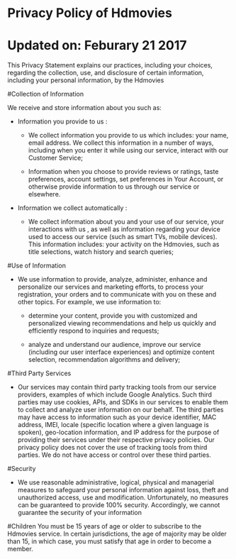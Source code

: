 # Privacy Policy of Hdmovies 
# Updated on: Feburary 21 2017
This Privacy Statement explains our practices, including your choices, regarding the collection, use, and disclosure of certain information, including your personal information, by the Hdmovies

#Collection of Information

We receive and store information about you such as:
  + Information you provide to us : 
  
    - We collect information you provide to us which includes: your name, email address. We collect this information in a number of ways, including when you enter it while using our service, interact with our Customer Service;
    
    - Information when you choose to provide reviews or ratings, taste preferences, account settings, set preferences in Your Account, or otherwise provide information to us through our service or elsewhere.
    
  + Information we collect automatically : 
  
    -  We collect information about you and your use of our service, your interactions with us , as well as information regarding your device used to access our service (such as smart TVs, mobile devices). This information includes:
your activity on the Hdmovies, such as title selections, watch history and search queries;

#Use of Information

  + We use information to provide, analyze, administer, enhance and personalize our services and marketing efforts, to process your registration, your orders and to communicate with you on these and other topics. For example, we use information to:
  
    - determine your content, provide you with customized and personalized viewing recommendations and help us quickly and efficiently respond to inquiries and requests;
    
    - analyze and understand our audience, improve our service (including our user interface experiences) and optimize content selection, recommendation algorithms and delivery;
    
#Third Party Services

  + Our services may contain third party tracking tools from our service providers, examples of which include Google Analytics. Such third parties may use cookies, APIs, and SDKs in our services to enable them to collect and analyze user information on our behalf. The third parties may have access to information such as your device identifier, MAC address, IMEI, locale (specific location where a given language is spoken), geo-location information, and IP address for the purpose of providing their services under their respective privacy policies. Our privacy policy does not cover the use of tracking tools from third parties.  We do not have access or control over these third parties.
  
#Security
  
  + We use reasonable administrative, logical, physical and managerial measures to safeguard your personal information against loss, theft and unauthorized access, use and modification. Unfortunately, no measures can be guaranteed to provide 100% security. Accordingly, we cannot guarantee the security of your information
  
  
#Children
  You must be 15 years of age or older to subscribe to the Hdmovies service. In certain jurisdictions, the age of majority may be older than 15, in which case, you must satisfy that age in order to become a member.
  
